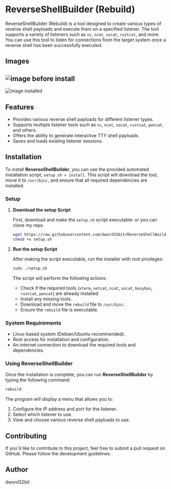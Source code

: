 # ReverseShellBuilder (Rebuild)

ReverseShellBuilder (Rebuild) is a tool designed to create various types of reverse shell payloads and execute them on a specified listener. The tool supports a variety of listeners such as `nc`, `ncat`, `socat`, `rustcat`, and more. You can use this tool to listen for connections from the target system once a reverse shell has been successfully executed.
## Images
![image](https://github.com/user-attachments/assets/9238b762-b552-499b-8f82-98a3bf8262c7)
before install
------------
![image](https://github.com/user-attachments/assets/c4fe4a41-67c5-46a7-adbc-7ef49dec5e70)
installed


## Features
- Provides various reverse shell payloads for different listener types.
- Supports multiple listener tools such as `nc`, `ncat`, `socat`, `rustcat`, `pwncat`, and others.
- Offers the ability to generate interactive TTY shell payloads.
- Saves and loads existing listener sessions.

## Installation

To install **ReverseShellBuilder**, you can use the provided automated installation script, `setup.sh > install`. This script will download the tool, move it to `/usr/bin/`, and ensure that all required dependencies are installed.

### Setup

1. **Download the setup Script**

   First, download and make the `setup.sh` script executable:
   or you can clone my repo

   ```bash
   wget https://raw.githubusercontent.com/dword32bit/ReverseShellBuilder/refs/heads/main/setup.sh
   chmod +x setup.sh
   ```

3. **Run the setup Script**

   After making the script executable, run the installer with root privileges:

   ```bash
   sudo ./setup.sh
   ```

   The script will perform the following actions:
   - Check if the required tools (`xterm`, `netcat`, `ncat`, `socat`, `busybox`, `rustcat`, `pwncat`) are already installed.
   - Install any missing tools.
   - Download and move the `rebuild` file to `/usr/bin/`.
   - Ensure the `rebuild` file is executable.

### System Requirements
- Linux-based system (Debian/Ubuntu recommended).
- Root access for installation and configuration.
- An internet connection to download the required tools and dependencies.

### Using ReverseShellBuilder

Once the installation is complete, you can run **ReverseShellBuilder** by typing the following command:

```bash
rebuild
```

The program will display a menu that allows you to:
1. Configure the IP address and port for the listener.
2. Select which listener to use.
3. View and choose various reverse shell payloads to use.

## Contributing

If you'd like to contribute to this project, feel free to submit a pull request on GitHub. Please follow the development guidelines.

## Author
dword32bit
